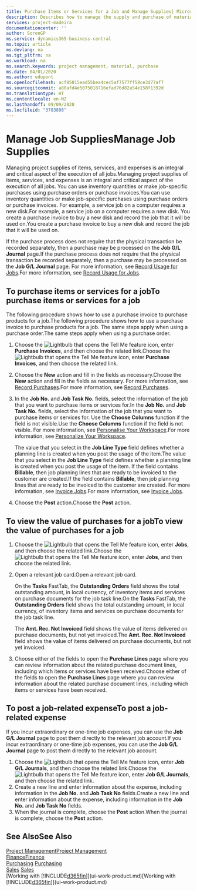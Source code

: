 ```yaml
---
title: Purchase Items or Services for a Job and Manage Supplies| Microsoft Docs
description: Describes how to manage the supply and purchase of material and services to jobs.
services: project-madeira
documentationcenter: ''
author: SorenGP
ms.service: dynamics365-business-central
ms.topic: article
ms.devlang: na
ms.tgt_pltfrm: na
ms.workload: na
ms.search.keywords: project management, material, purchase
ms.date: 04/01/2020
ms.author: edupont
ms.openlocfilehash: acf85015ead55bea4cec5af7577ff58ce3d77af7
ms.sourcegitcommit: a80afd4e5075018716efad76d82a54e158f1392d
ms.translationtype: HT
ms.contentlocale: en-NZ
ms.lasthandoff: 09/09/2020
ms.locfileid: "3783898"
---
```

# <a name="manage-job-supplies"></a><span data-ttu-id="c9579-103">Manage Job Supplies</span><span class="sxs-lookup"><span data-stu-id="c9579-103">Manage Job Supplies</span></span>
<span data-ttu-id="c9579-104">Managing project supplies of items, services, and expenses is an integral and critical aspect of the execution of all jobs.</span><span class="sxs-lookup"><span data-stu-id="c9579-104">Managing project supplies of items, services, and expenses is an integral and critical aspect of the execution of all jobs.</span></span> <span data-ttu-id="c9579-105">You can use inventory quantities or make job-specific purchases using purchase orders or purchase invoices.</span><span class="sxs-lookup"><span data-stu-id="c9579-105">You can use inventory quantities or make job-specific purchases using purchase orders or purchase invoices.</span></span> <span data-ttu-id="c9579-106">For example, a service job on a computer requires a new disk.</span><span class="sxs-lookup"><span data-stu-id="c9579-106">For example, a service job on a computer requires a new disk.</span></span> <span data-ttu-id="c9579-107">You create a purchase invoice to buy a new disk and record the job that it will be used on.</span><span class="sxs-lookup"><span data-stu-id="c9579-107">You create a purchase invoice to buy a new disk and record the job that it will be used on.</span></span>

<span data-ttu-id="c9579-108">If the purchase process does not require that the physical transaction be recorded separately, then a purchase may be processed on the **Job G/L Journal** page.</span><span class="sxs-lookup"><span data-stu-id="c9579-108">If the purchase process does not require that the physical transaction be recorded separately, then a purchase may be processed on the **Job G/L Journal** page.</span></span> <span data-ttu-id="c9579-109">For more information, see [Record Usage for Jobs](projects-how-record-job-usage.md).</span><span class="sxs-lookup"><span data-stu-id="c9579-109">For more information, see [Record Usage for Jobs](projects-how-record-job-usage.md).</span></span>

## <a name="to-purchase-items-or-services-for-a-job"></a><span data-ttu-id="c9579-110">To purchase items or services for a job</span><span class="sxs-lookup"><span data-stu-id="c9579-110">To purchase items or services for a job</span></span>
<span data-ttu-id="c9579-111">The following procedure shows how to use a purchase invoice to purchase products for a job.</span><span class="sxs-lookup"><span data-stu-id="c9579-111">The following procedure shows how to use a purchase invoice to purchase products for a job.</span></span> <span data-ttu-id="c9579-112">The same steps apply when using a purchase order.</span><span class="sxs-lookup"><span data-stu-id="c9579-112">The same steps apply when using a purchase order.</span></span>  

1. <span data-ttu-id="c9579-113">Choose the ![Lightbulb that opens the Tell Me feature](media/ui-search/search_small.png "Tell me what you want to do") icon, enter **Purchase Invoices**, and then choose the related link.</span><span class="sxs-lookup"><span data-stu-id="c9579-113">Choose the ![Lightbulb that opens the Tell Me feature](media/ui-search/search_small.png "Tell me what you want to do") icon, enter **Purchase Invoices**, and then choose the related link.</span></span>  
2. <span data-ttu-id="c9579-114">Choose the **New** action and fill in the fields as necessary.</span><span class="sxs-lookup"><span data-stu-id="c9579-114">Choose the **New** action and fill in the fields as necessary.</span></span> <span data-ttu-id="c9579-115">For more information, see [Record Purchases](purchasing-how-record-purchases.md).</span><span class="sxs-lookup"><span data-stu-id="c9579-115">For more information, see [Record Purchases](purchasing-how-record-purchases.md).</span></span>
3. <span data-ttu-id="c9579-116">In the **Job No.** and **Job Task No.** fields, select the information of the job that you want to purchase items or services for.</span><span class="sxs-lookup"><span data-stu-id="c9579-116">In the **Job No.** and **Job Task No.** fields, select the information of the job that you want to purchase items or services for.</span></span> <span data-ttu-id="c9579-117">Use the **Choose Columns** function if the field is not visible.</span><span class="sxs-lookup"><span data-stu-id="c9579-117">Use the **Choose Columns** function if the field is not visible.</span></span> <span data-ttu-id="c9579-118">For more information, see [Personalise Your Workspace](ui-personalization-user.md).</span><span class="sxs-lookup"><span data-stu-id="c9579-118">For more information, see [Personalize Your Workspace](ui-personalization-user.md).</span></span>

    <span data-ttu-id="c9579-119">The value that you select in the **Job Line Type** field defines whether a planning line is created when you post the usage of the item.</span><span class="sxs-lookup"><span data-stu-id="c9579-119">The value that you select in the **Job Line Type** field defines whether a planning line is created when you post the usage of the item.</span></span> <span data-ttu-id="c9579-120">If the field contains **Billable**, then job planning lines that are ready to be invoiced to the customer are created.</span><span class="sxs-lookup"><span data-stu-id="c9579-120">If the field contains **Billable**, then job planning lines that are ready to be invoiced to the customer are created.</span></span> <span data-ttu-id="c9579-121">For more information, see [Invoice Jobs](projects-how-invoice-jobs.md).</span><span class="sxs-lookup"><span data-stu-id="c9579-121">For more information, see [Invoice Jobs](projects-how-invoice-jobs.md).</span></span>
4. <span data-ttu-id="c9579-122">Choose the **Post** action.</span><span class="sxs-lookup"><span data-stu-id="c9579-122">Choose the **Post** action.</span></span>

## <a name="to-view-the-value-of-purchases-for-a-job"></a><span data-ttu-id="c9579-123">To view the value of purchases for a job</span><span class="sxs-lookup"><span data-stu-id="c9579-123">To view the value of purchases for a job</span></span>
1. <span data-ttu-id="c9579-124">Choose the ![Lightbulb that opens the Tell Me feature](media/ui-search/search_small.png "Tell me what you want to do") icon, enter **Jobs**, and then choose the related link.</span><span class="sxs-lookup"><span data-stu-id="c9579-124">Choose the ![Lightbulb that opens the Tell Me feature](media/ui-search/search_small.png "Tell me what you want to do") icon, enter **Jobs**, and then choose the related link.</span></span>
2. <span data-ttu-id="c9579-125">Open a relevant job card.</span><span class="sxs-lookup"><span data-stu-id="c9579-125">Open a relevant job card.</span></span>

    <span data-ttu-id="c9579-126">On the **Tasks** FastTab, the **Outstanding Orders** field shows the total outstanding amount, in local currency, of inventory items and services on purchase documents for the job task line.</span><span class="sxs-lookup"><span data-stu-id="c9579-126">On the **Tasks** FastTab, the **Outstanding Orders** field shows the total outstanding amount, in local currency, of inventory items and services on purchase documents for the job task line.</span></span>  

    <span data-ttu-id="c9579-127">The **Amt. Rec. Not Invoiced** field shows the value of items delivered on purchase documents, but not yet invoiced.</span><span class="sxs-lookup"><span data-stu-id="c9579-127">The **Amt. Rec. Not Invoiced** field shows the value of items delivered on purchase documents, but not yet invoiced.</span></span>  
3. <span data-ttu-id="c9579-128">Choose either of the fields to open the **Purchase Lines** page where you can review information about the related purchase document lines, including which items or services have been received.</span><span class="sxs-lookup"><span data-stu-id="c9579-128">Choose either of the fields to open the **Purchase Lines** page where you can review information about the related purchase document lines, including which items or services have been received.</span></span>

## <a name="to-post-a-job-related-expense"></a><span data-ttu-id="c9579-129">To post a job-related expense</span><span class="sxs-lookup"><span data-stu-id="c9579-129">To post a job-related expense</span></span>
<span data-ttu-id="c9579-130">If you incur extraordinary or one-time job expenses, you can use the **Job G/L Journal** page to post them directly to the relevant job account.</span><span class="sxs-lookup"><span data-stu-id="c9579-130">If you incur extraordinary or one-time job expenses, you can use the **Job G/L Journal** page to post them directly to the relevant job account.</span></span>

1. <span data-ttu-id="c9579-131">Choose the ![Lightbulb that opens the Tell Me feature](media/ui-search/search_small.png "Tell me what you want to do") icon, enter **Job G/L Journals**, and then choose the related link.</span><span class="sxs-lookup"><span data-stu-id="c9579-131">Choose the ![Lightbulb that opens the Tell Me feature](media/ui-search/search_small.png "Tell me what you want to do") icon, enter **Job G/L Journals**, and then choose the related link.</span></span>  
2. <span data-ttu-id="c9579-132">Create a new line and enter information about the expense, including information in the **Job No.** and **Job Task No** fields.</span><span class="sxs-lookup"><span data-stu-id="c9579-132">Create a new line and enter information about the expense, including information in the **Job No.** and **Job Task No** fields.</span></span>  
3. <span data-ttu-id="c9579-133">When the journal is complete, choose the **Post** action.</span><span class="sxs-lookup"><span data-stu-id="c9579-133">When the journal is complete, choose the **Post** action.</span></span>

## <a name="see-also"></a><span data-ttu-id="c9579-134">See Also</span><span class="sxs-lookup"><span data-stu-id="c9579-134">See Also</span></span>
[<span data-ttu-id="c9579-135">Project Management</span><span class="sxs-lookup"><span data-stu-id="c9579-135">Project Management</span></span>](projects-manage-projects.md)  
[<span data-ttu-id="c9579-136">Finance</span><span class="sxs-lookup"><span data-stu-id="c9579-136">Finance</span></span>](finance.md)  
<span data-ttu-id="c9579-137">[Purchasing](purchasing-manage-purchasing.md)       </span><span class="sxs-lookup"><span data-stu-id="c9579-137">[Purchasing](purchasing-manage-purchasing.md)       </span></span>  
<span data-ttu-id="c9579-138">[Sales](sales-manage-sales.md)    </span><span class="sxs-lookup"><span data-stu-id="c9579-138">[Sales](sales-manage-sales.md)    </span></span>  
<span data-ttu-id="c9579-139">[Working with [!INCLUDE[d365fin](includes/d365fin_md.md)]](ui-work-product.md)</span><span class="sxs-lookup"><span data-stu-id="c9579-139">[Working with [!INCLUDE[d365fin](includes/d365fin_md.md)]](ui-work-product.md)</span></span>  
